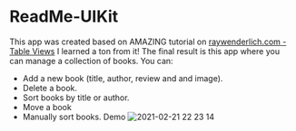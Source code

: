 # ReadMe-UIKit
This app was created based on AMAZING tutorial on [raywenderlich.com - Table Views](https://www.raywenderlich.com/10796666-table-views)
I learned a ton from it! The final result is this app where you can manage a collection of books. You can:
- Add a new book (title, author, review and and image).
- Delete a book.
- Sort books by title or author.
- Move a book
- Manually sort books.
Demo 
![2021-02-21 22 23 14](https://user-images.githubusercontent.com/49377210/108637719-731a0900-7494-11eb-895c-197c2f9987fc.gif)
